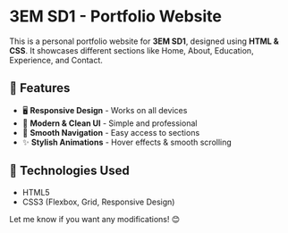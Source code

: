# 3EM SD1 - Portfolio Website

This is a personal portfolio website for **3EM SD1**, designed using **HTML & CSS**. It showcases different sections like Home, About, Education, Experience, and Contact.

## 🌟 Features

- 🖥️ **Responsive Design** - Works on all devices  
- 🎨 **Modern & Clean UI** - Simple and professional  
- 🔗 **Smooth Navigation** - Easy access to sections  
- ✨ **Stylish Animations** - Hover effects & smooth scrolling  

## 🚀 Technologies Used

- HTML5  
- CSS3 (Flexbox, Grid, Responsive Design)  

Let me know if you want any modifications! 😊


